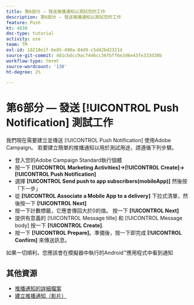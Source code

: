 ```yaml
---
title: 第6部分 — 發送推播通知以測試您的工作
description: 第6部分 — 發送推播通知以測試您的工作
feature: Push
kt: 4830
doc-type: tutorial
activity: use
team: TM
exl-id: 10218e1f-6e85-490a-84d9-c5d42bd2321d
source-git-commit: 481cbdcc9ac7446cc36fbff6e3d6e43fe333d30b
workflow-type: tm+mt
source-wordcount: '138'
ht-degree: 2%

---
```


# 第6部分 — 發送 [!UICONTROL Push Notification] 測試工作

我們現在需要建立並傳送 [!UICONTROL Push Notification] 使用Adobe Campaign。 若要建立簡單的推播通知以用於測試用途，請遵循下列步驟。

* 登入您的Adobe Campaign Standard執行個體
* 按一下 **[!UICONTROL Marketing Activities]->[!UICONTROL Create]->[!UICONTROL Push Notification]**
* 選擇 **[!UICONTROL Send push to app subscribers(mobileApp)]** 然後按「下一步」
* 從 **[!UICONTROL Associate a Mobile App to a delivery]** 下拉式清單，然後按一下 **[!UICONTROL Next]**
* 按一下計數標籤，它應會傳回大於0的值。 按一下 **[!UICONTROL Next]**
* 提供有意義的 [!UICONTROL Message title] 和 [!UICONTROL Message body] 按一下 **[!UICONTROL Create]**.
* 按一下 **[!UICONTROL Prepare]**。準備後，按一下即完成 **[!UICONTROL Confirm]** 來傳送訊息。

如果一切順利，您應該會在模擬器中執行的Android™應用程式中看到通知

## 其他資源

* [推播通知的詳細檔案](https://experienceleague.adobe.com/docs/campaign-standard/using/communication-channels/push-notifications/about-push-notifications.html?lang=en)
* [建立推播通知（影片）](/help/communication-channels/mobile/push-notifications/creating-a-push-notification.md)
